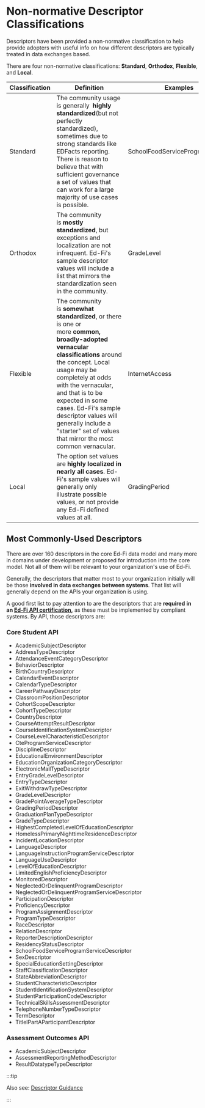 # Non-normative Descriptor Classifications

Descriptors have been provided a non-normative classification to help provide
adopters with useful info on how different descriptors are typically treated in
data exchanges based.

There are four non-normative
classifications: **Standard**, **Orthodox**, **Flexible**, and **Local**.

| Classification | Definition                                                                                                                                                                                                                                                                                                                                                                    | Examples                        |
| -------------- | ----------------------------------------------------------------------------------------------------------------------------------------------------------------------------------------------------------------------------------------------------------------------------------------------------------------------------------------------------------------------------- | ------------------------------- |
| Standard       | The community usage is generally  **highly standardized**(but not perfectly standardized), sometimes due to strong standards like EDFacts reporting. There is reason to believe that with sufficient governance a set of values that can work for a large majority of use cases is possible.                                                                                  | SchoolFoodServiceProgramService |
| Orthodox       | The community is **mostly standardized**, but exceptions and localization are not infrequent. Ed-Fi's sample descriptor values will include a list that mirrors the standardization seen in the community.                                                                                                                                                                    | GradeLevel                      |
| Flexible       | The community is **somewhat standardized**, or there is one or more **common, broadly-adopted vernacular classifications** around the concept. Local usage may be completely at odds with the vernacular, and that is to be expected in some cases. Ed-Fi's sample descriptor values will generally include a "starter" set of values that mirror the most common vernacular. | InternetAccess                  |
| Local          | The option set values are **highly localized in nearly all cases**. Ed-Fi's sample values will generally only illustrate possible values, or not provide any Ed-Fi defined values at all.                                                                                                                                                                                     | GradingPeriod                   |

## Most Commonly-Used Descriptors

There are over 160 descriptors in the core Ed-Fi data model and many more in
domains under development or proposed for introduction into the core model. Not
all of them will be relevant to your organization's use of Ed-Fi.

Generally, the descriptors that matter most to your organization initially will
be those **involved in data exchanges between systems**. That list will
generally depend on the APIs your organization is using.

A good first list to pay attention to are the descriptors that are **required**
**in an [Ed-Fi API certification](/partners/certification),** as these must be
implemented by compliant systems. By API, those descriptors are:

### Core Student API

* AcademicSubjectDescriptor
* AddressTypeDescriptor
* AttendanceEventCategoryDescriptor
* BehaviorDescriptor
* BirthCountryDescriptor
* CalendarEventDescriptor
* CalendarTypeDescriptor
* CareerPathwayDescriptor
* ClassroomPositionDescriptor
* CohortScopeDescriptor
* CohortTypeDescriptor
* CountryDescriptor
* CourseAttemptResultDescriptor
* CourseIdentificationSystemDescriptor
* CourseLevelCharacteristicDescriptor
* CteProgramServiceDescriptor
* DisciplineDescriptor
* EducationalEnvironmentDescriptor
* EducationOrganizationCategoryDescriptor
* ElectronicMailTypeDescriptor
* EntryGradeLevelDescriptor
* EntryTypeDescriptor
* ExitWithdrawTypeDescriptor
* GradeLevelDescriptor
* GradePointAverageTypeDescriptor
* GradingPeriodDescriptor
* GraduationPlanTypeDescriptor
* GradeTypeDescriptor
* HighestCompletedLevelOfEducationDescriptor
* HomelessPrimaryNighttimeResidenceDescriptor
* IncidentLocationDescriptor
* LanguageDescriptor
* LanguageInstructionProgramServiceDescriptor
* LanguageUseDescriptor
* LevelOfEducationDescriptor
* LimitedEnglishProficiencyDescriptor
* MonitoredDescriptor
* NeglectedOrDelinquentProgramDescriptor
* NeglectedOrDelinquentProgramServiceDescriptor
* ParticipationDescriptor
* ProficiencyDescriptor
* ProgramAssignmentDescriptor
* ProgramTypeDescriptor
* RaceDescriptor
* RelationDescriptor
* ReporterDescriptionDescriptor
* ResidencyStatusDescriptor
* SchoolFoodServiceProgramServiceDescriptor
* SexDescriptor
* SpecialEducationSettingDescriptor
* StaffClassificationDescriptor
* StateAbbreviationDescriptor
* StudentCharacteristicDescriptor
* StudentIdentificationSystemDescriptor
* StudentParticipationCodeDescriptor
* TechnicalSkillsAssessmentDescriptor
* TelephoneNumberTypeDescriptor
* TermDescriptor
* TitleIPartAParticipantDescriptor

### Assessment Outcomes API

* AcademicSubjectDescriptor
* AssessmentReportingMethodDescriptor
* ResultDatatypeTypeDescriptor

:::tip

Also see: [Descriptor Guidance](./descriptor-guidance.md)

:::
